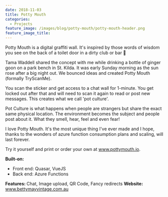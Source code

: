 ```yaml
---
date: 2018-11-03
title: Potty Mouth
categories:
  - Projects
feature_image: /images/blog/potty-mouth/potty-mouth-header.png
feature_image_title: 
---
```

<p>
Potty Mouth is a digital graffiti wall. It's inspired by those words of wisdom you see on the back of a toilet door in a dirty club or bar 🚽
</p>
<p>
Tama Waddell shared the concept with me while drinking a bottle of ginger goon on a park bench in St. Kilda. It was early Sunday morning as the sun rose after a big night out. We bounced ideas and created Potty Mouth (formally TryScanMe).
</p>
<p>
You scan the sticker and get access to a chat wall for 1-minute. You get locked out after that and will need to scan it again to read or post new messages. This creates what we call 'pot culture'.
</p>
<p>
Pot Culture is what happens when people are strangers but share the exact same physical location. The environment becomes the subject and people post about it. What they smell, hear, feel and even fear!
</p>
<p>
I love Potty Mouth. It's the most unique thing I've ever made and I hope, thanks to the wonders of azure function consumption plans and scaling, will last forever.
</p>
<p>
Try it yourself and print or order your own at <a href="https://www.pottymouth.io">www.pottymouth.io</a>.
</p>
<strong>Built-on:</strong>
<ul>
  <li>Front end: Quasar, VueJS</li>
  <li>Back end: Azure Functions</li>
</ul>
<strong>Features: </strong>Chat, Image upload, QR Code, Fancy redirects
<strong>Website:</strong> <a href="www.bettymayvintage.com.au">www.bettymayvintage.com.au</a>
</p>